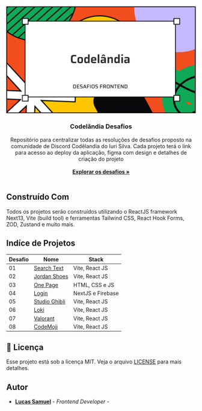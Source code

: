 <br/>
<p align="center">
  <a href="https://github.com/lucassamuel94/codelandia-desafios">
    <img src=".github/picture.jpg" alt="Logo">
  </a>

  <h3 align="center">Codelândia Desafios</h3>

  <p align="center">
    Repositório para centralizar todas as resoluções de desafios proposto na comunidade de Discord Codêlandia do Iuri Silva. Cada projeto terá o link para acesso ao deploy da aplicação, figma com design e detalhes de criação do projeto
<br/>
<br/>
<a href="#indíce-de-projetos"><strong> Explorar os desafios »</strong></a><br/>
<br/>

  </p>
</p>

## Construído Com

Todos os projetos serão construídos utilizando o ReactJS framework Next13, Vite (build tool) e ferramentas Tailwind CSS, React Hook Forms, ZOD, Zustand e muito mais.

## Indíce de Projetos

| Desafio | Nome | Stack |
|---------|------|-------|
| 01 | [Search Text](https://github.com/lucassamuel94/serchtext-codelandia) | Vite, React JS |
| 02 | [Jordan Shoes](https://github.com/lucassamuel94/jordanshoes-codelandia) | Vite, React JS |
| 03 | [One Page](https://github.com/lucassamuel94/desafio-03-one-page-codelandia) | HTML, CSS e JS |
| 04 | [Login](https://github.com/lucassamuel94/login-codelandia) | NextJS e Firebase |
| 05 | [Studio Ghibli](https://github.com/lucassamuel94/desafio-05-studio-ghibli-codelandia) | Vite, React JS |
| 06 | [Loki](https://github.com/lucassamuel94/desafio-06-loki-codelandia) | Vite, React JS |
| 07 | [Valorant](https://github.com/lucassamuel94/desafio-07-valorant-codelandia) | Vite, React JS |
| 08 | [CodeMoji](https://github.com/lucassamuel94/desafio-08-codemoji-codelandia) | Vite, React JS |


## :memo: Licença

Esse projeto está sob a licença MIT. Veja o arquivo [LICENSE](LICENSE) para mais detalhes.



## Autor

- **[Lucas Samuel](https://github.com/lucassamuel94/)** - _Frontend Developer_ -

